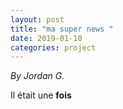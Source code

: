```yaml
---
layout: post
title: "ma super news "
date: 2019-01-10
categories: project
---
```


*By Jordan G.*

<html>
  <head>
    
  </head>
  <body>
    <p style="margin-top: 0">
      Il &#233;tait une <b>fois</b>
    </p>
  </body>
</html>
